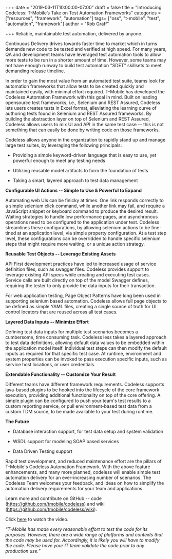 +++
date = "2019-03-11T10:00:00-07:00"
draft = false
title = "Introducing Codeless: T-Mobile’s Take on Test Automation Frameworks"
categories = ["resources", "framework", "automation"]
tags= ["oss", "t-mobile", "test", "automation", "framework"]
author = "Rob Graff"

+++
Reliable, maintainable test automation, delivered by anyone.

Continuous Delivery drives towards faster time to market which in turns
demands new code to be tested and verified at high speed. For many
years, QA and development teams have leveraged test automation tools to
allow more tests to be run in a shorter amount of time. However, some
teams may not have enough runway to build test automation "SDET"
skillsets to meet demanding release timeline.

In order to gain the most value from an automated test suite, teams look
for automation frameworks that allow tests to be created quickly and
maintained easily, with minimal effort required. T-Mobile has developed
the Codeless Automation Framework with this goal in mind. Built on
leading opensource test frameworks, i.e., Selenium and REST Assured,
Codeless lets users creates tests in Excel format, alleviating the
learning curve of authoring tests found in Selenium and REST Assured
frameworks. By building the abstraction layer on top of Selenium and
REST Assured, Codeless allows users to mix UI and API in the same test
case -- this is not something that can easily be done by writing code on
those frameworks.

Codeless allows anyone in the organization to rapidly stand up and
manage large test suites, by leveraging the following principals:

-   Providing a simple keyword-driven language that is easy to use, yet
    powerful enough to meet any testing needs

-   Utilizing reusable model artifacts to form the foundation of
    tests

-   Taking a smart, layered approach to test data management

**Configurable UI Actions -- Simple to Use & Powerful to Expand**

Automating web UIs can be finicky at times. One link responds correctly
to a simple selenium click command, while another link may fail, and
require a JavaScript snippet or keyboard command to produce the desired
result. Waiting strategies to handle low performance pages, and
asynchronous operations need to be configured to the application under
test. Codeless streamlines these configurations, by allowing selenium
actions to be fine-tined at an application level, via simple property
configuration. At a test step level, these configurations can be
overridden to handle specific selenium steps that might require more
waiting, or a unique action strategy.

**Reusable Test Objects -- Leverage Existing Assets**

API First development practices have led to increased usage of service
definition files, such as swagger files. Codeless provides support to
leverage existing API specs while creating and executing test cases.
Service calls are built directly on top of the model Swagger defines,
requiring the tester to only provide the data inputs for their
transaction.

For web application testing, Page Object Patterns have long been used in
supporting selenium based automation. Codeless allows full page objects
to be defined as simple YAML files, creating a single source of truth
for UI control locators that are reused across all test cases.

**Layered Data Inputs -- Minimize Effort**

Defining test data inputs for multiple test scenarios becomes a
cumbersome, time consuming task. Codeless less takes a layered approach
to test data definitions, allowing default data values to be embedded
within the application model itself. Individual test steps can then
modify the default inputs as required for that specific test case. At
runtime, environment and system properties can be invoked to pass
execution specific inputs, such as service host locations, or user
credentials.

**Extendable Functionality -- Customize Your Result**

Different teams have different framework requirements. Codeless supports
java-based plugins to be hooked into the lifecycle of the core framework
execution, providing additional functionality on top of the core
offering. A simple plugin can be configured to push your team's test
results to a custom reporting service, or pull environment-based test
data from a custom TDM source, to be made available to your test during
runtime.

**The Future**

-   Database interaction support, for test data setup and system
    validation

-   WSDL support for modeling SOAP based services

-   Data Driven Testing support

Rapid test development, and reduced maintenance effort are the pillars
of T-Mobile's Codeless Automation Framework. With the above feature
enhancements, and many more planned, codeless will enable simple test
automation delivery for an ever-increasing number of scenarios. The
Codeless Team welcomes your feedback, and ideas on how to simplify the
automation delivery requirements for your team and applications.

Learn more and contribute on GitHub -- code
(<https://github.com/tmobile/codeless>) and wiki
(<https://github.com/tmobile/codeless/wiki>).

Click [here](https://web.microsoftstream.com/video/4822f8a4-9efa-481d-b13c-4e8116ee80a3) to watch the video.  

_“T-Mobile has made every reasonable effort to test the code for its purposes.  However, there are a wide range of platforms and contexts that the code may be used for.  Accordingly, it is likely you will have to modify the code.  Please have your IT team validate the code prior to any production use.”_
